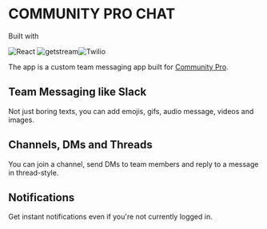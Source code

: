 # COMMUNITY PRO CHAT

Built with

![React](https://img.shields.io/badge/react-%2320232a.svg?style=for-the-badge&logo=react&logoColor=%2361DAFB) ![getstream](https://img.shields.io/badge/getstream-%20-white?style=for-the-badge)![Twilio](https://img.shields.io/badge/twilio-%20white?style=for-the-badge&logo=twilio&logoColor=%f22f46&labelColor=black)

The app is a custom team messaging app built for [Community Pro](https://github.com/CommunityPro).

## Team Messaging like Slack

Not just boring texts, you can add emojis, gifs, audio message, videos and images.

## Channels, DMs and Threads

You can join a channel, send DMs to team members and reply to a message in thread-style.

## Notifications

Get instant notifications even if you're not currently logged in.
